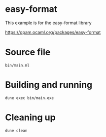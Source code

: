 # easy-format

This example is for the easy-format library

https://opam.ocaml.org/packages/easy-format

# Source file

`bin/main.ml`

# Building and running

`dune exec bin/main.exe`

# Cleaning up

`dune clean`
